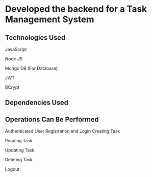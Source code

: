 # Developed the backend for a Task Management System

## Technologies Used
JavaScript

Node JS

Mongo DB (For Database)

JWT

BCrypt

## Dependencies Used


## Operations Can Be Performed
Authenticated User Registration and Login
Creating Task

Reading Task

Updating Task

Deleting Task

Logout
